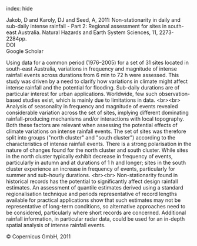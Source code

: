 index: hide

<div class="Citation">

  <div class="Citation-body">
    <div class="Citation-text">Jakob, D and Karoly, DJ and Seed, A, 2011: Non-stationarity in daily and sub-daily intense rainfall - Part 2: Regional assessment for sites in south-east Australia. <span class="Article-journal">Natural Hazards and Earth System Sciences, </span><span class="Article-volume">11, </span>2273-2284pp.</div>
    <div class="Citation-links">
      <div class="CitationLink" data-href="https://doi.org/10.5194/nhess-11-2273-2011">
        <div class="CitationLink-icon CitationLink-Doi"></div>
        <div class="CitationLink-text">DOI</div>
      </div>
      <div class="CitationLink" data-href="https://scholar.google.com/scholar?q=10.5194/nhess-11-2273-2011">
        <div class="CitationLink-icon CitationLink-Scholar"></div>
        <div class="CitationLink-text">Google Scholar</div>
      </div>
    </div>
  </div>
</div>

Using data for a common period (1976–2005) for a set of 31 sites located in south-east Australia, variations in frequency and magnitude of intense rainfall events across durations from 6 min to 72 h were assessed. This study was driven by a need to clarify how variations in climate might affect intense rainfall and the potential for flooding. Sub-daily durations are of particular interest for urban applications. Worldwide, few such observation-based studies exist, which is mainly due to limitations in data. &lt;br&gt;&lt;br&gt; Analysis of seasonality in frequency and magnitude of events revealed considerable variation across the set of sites, implying different dominating rainfall-producing mechanisms and/or interactions with local topography. Both these factors are relevant when assessing the potential effects of climate variations on intense rainfall events. The set of sites was therefore split into groups ("north cluster" and "south cluster") according to the characteristics of intense rainfall events. There is a strong polarisation in the nature of changes found for the north cluster and south cluster. While sites in the north cluster typically exhibit decrease in frequency of events, particularly in autumn and at durations of 1 h and longer; sites in the south cluster experience an increase in frequency of events, particularly for summer and sub-hourly durations. &lt;br&gt;&lt;br&gt; Non-stationarity found in historical records has the potential to significantly affect design rainfall estimates. An assessment of quantile estimates derived using a standard regionalisation technique and periods representative of record lengths available for practical applications show that such estimates may not be representative of long-term conditions, so alternative approaches need to be considered, particularly where short records are concerned. Additional rainfall information, in particular radar data, could be used for an in-depth spatial analysis of intense rainfall events.

<div class="Citation-copy">
&copy; Copernicus GmbH, 2011
</div>